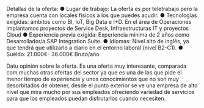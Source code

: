 Detallas de la oferta:
 ● Lugar de trabajo: La oferta es por teletrabajo pero la empresa cuenta con
 locales fisicos a los que puedes acudir.
 ● Tecnologías exigidas: ámbitos como BI, IoT, Big Data e I+D. En el área de
 Operaciones implantamos proyectos de Service Desk, Infraestructuras IT
 y proyectos Cloud
 ● Experiencia previa exigida: Experiencia mínima de 2 años como
 Desarrollador/a SAP Integration Suite.
 ● Idiomas: Nivel alto de inglés, ya que tendrá que utilizarlo a diario en el
 entorno laboral (nivel B2-C1).
 ● Sueldo: 21.000€- 36.000€ Bruto/año
 
 Datu opinión sobre la oferta.
 Es una oferta muy interesante, comparada com muchas otras ofertas del sector ya
 que es una de las que pide el menor tiempo de experiencia y unos conocimientos
 que no son muy desorbitados de obtener, desde el punto exterior se ve una
 empresa de alto nivel que mira mucho por sus empleados ofreciendo variedad de
 servicios para que los empleados puedan disfrutarlos cuando necesiten.
